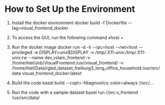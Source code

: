# How to Set Up the Environment
1. Install the docker environment
docker build -f Dockerfile --tag=visual_frontend_docker .

2. To access the GUI, run the following command
xhost + 

3. Run the docker image 
docker run -d -it --ipc=host --net=host --privileged -e DISPLAY=unix$DISPLAY -v /tmp/.X11-unix:/tmp/.X11-unix:rw  --name dev_vslam_frontend -v /home/hiel/Job/VisualFrontend:/usr/visual_frontend/ -v /home/hiel/Data/rgbd_dataset_freiburg3_long_office_household:/usr/src/data visual_frontend_docker:latest



4. Build the code
bazel build --copt=-fdiagnostics-color=always //src/...

5. Run the code with a sample dataset
bazel run //src:v_frontend /usr/src/data/
